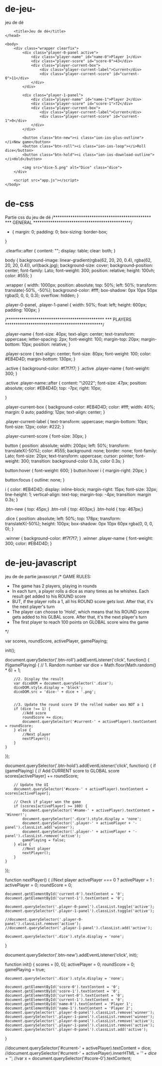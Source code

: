 # de-jeu-
jeu de dé
<!DOCTYPE html>
<html lang="en">
    <head>
        <meta charset="UTF-8">
        <link href="https://fonts.googleapis.com/css?family=Lato:100,300,600" rel="stylesheet" type="text/css">
        <link href="http://code.ionicframework.com/ionicons/2.0.1/css/ionicons.min.css" rel="stylesheet" type="text/css">
        <link type="text/css" rel="stylesheet" href="style.css">
        
        <title>Jeu de dé</title>
    </head>

    <body>
        <div class="wrapper clearfix">
            <div class="player-0-panel active">
                <div class="player-name" id="name-0">Player 1</div>
                <div class="player-score" id="score-0">43</div>
                <div class="player-current-box">
                    <div class="player-current-label">Current</div>
                    <div class="player-current-score" id="current-0">11</div>
                </div>
            </div>
            
            <div class="player-1-panel">
                <div class="player-name" id="name-1">Player 2</div>
                <div class="player-score" id="score-1">72</div>
                <div class="player-current-box">
                    <div class="player-current-label">Current</div>
                    <div class="player-current-score" id="current-1">0</div>
                </div>
            </div>
            
            <button class="btn-new"><i class="ion-ios-plus-outline"></i>New game</button>
            <button class="btn-roll"><i class="ion-ios-loop"></i>Roll dice</button>
            <button class="btn-hold"><i class="ion-ios-download-outline"></i>Hold</button>
            
            <img src="dice-5.png" alt="Dice" class="dice">
        </div>
        
        <script src="app.js"></script>
    </body>
</html>


# de-css
Partie css du jeu de dé
/**********************************************
*** GENERAL
**********************************************/

* {
    margin: 0;
    padding: 0;
    box-sizing: border-box;
    
}

.clearfix::after {
    content: "";
    display: table;
    clear: both;
}

body {
    background-image: linear-gradient(rgba(62, 20, 20, 0.4), rgba(62, 20, 20, 0.4)), url(back.jpg);
    background-size: cover;
    background-position: center;
    font-family: Lato;
    font-weight: 300;
    position: relative;
    height: 100vh;
    color: #555;
}

.wrapper {
    width: 1000px;
    position: absolute;
    top: 50%;
    left: 50%;
    transform: translate(-50%, -50%);
    background-color: #fff;
    box-shadow: 0px 10px 50px rgba(0, 0, 0, 0.3);
    overflow: hidden;
}

.player-0-panel,
.player-1-panel {
    width: 50%;
    float: left;
    height: 600px;
    padding: 100px;
}



/**********************************************
*** PLAYERS
**********************************************/

.player-name {
    font-size: 40px;
    text-align: center;
    text-transform: uppercase;
    letter-spacing: 2px;
    font-weight: 100;
    margin-top: 20px;
    margin-bottom: 10px;
    position: relative;
}

.player-score {
    text-align: center;
    font-size: 80px;
    font-weight: 100;
    color: #EB4D4D;
    margin-bottom: 130px;
}

.active { background-color: #f7f7f7; }
.active .player-name { font-weight: 300; }

.active .player-name::after {
    content: "\2022";
    font-size: 47px;
    position: absolute;
    color: #EB4D4D;
    top: -7px;
    right: 10px;
    
}

.player-current-box {
    background-color: #EB4D4D;
    color: #fff;
    width: 40%;
    margin: 0 auto;
    padding: 12px;
    text-align: center;
}

.player-current-label {
    text-transform: uppercase;
    margin-bottom: 10px;
    font-size: 12px;
    color: #222;
}

.player-current-score {
    font-size: 30px;
}

button {
    position: absolute;
    width: 200px;
    left: 50%;
    transform: translateX(-50%);
    color: #555;
    background: none;
    border: none;
    font-family: Lato;
    font-size: 20px;
    text-transform: uppercase;
    cursor: pointer;
    font-weight: 300;
    transition: background-color 0.3s, color 0.3s;
}

button:hover { font-weight: 600; }
button:hover i { margin-right: 20px; }

button:focus {
    outline: none;
}

i {
    color: #EB4D4D;
    display: inline-block;
    margin-right: 15px;
    font-size: 32px;
    line-height: 1;
    vertical-align: text-top;
    margin-top: -4px;
    transition: margin 0.3s;
}

.btn-new { top: 45px;}
.btn-roll { top: 403px;}
.btn-hold { top: 467px;}

.dice {
    position: absolute;
    left: 50%;
    top: 178px;
    transform: translateX(-50%);
    height: 100px;
    box-shadow: 0px 10px 60px rgba(0, 0, 0, 0);
}

.winner { background-color: #f7f7f7; }
.winner .player-name { font-weight: 300; color: #EB4D4D; }


# de-jeu-javascript
jeu de de partie javascript
/*
GAME RULES:

- The game has 2 players, playing in rounds
- In each turn, a player rolls a dice as many times as he whishes. Each result get added to his ROUND score
- BUT, if the player rolls a 1, all his ROUND score gets lost. After that, it's the next player's turn
- The player can choose to 'Hold', which means that his ROUND score gets added to his GLBAL score. After that, it's the next player's turn
- The first player to reach 100 points on GLOBAL score wins the game

*/

var scores, roundScore, activePlayer, gamePlaying;

init();


document.querySelector('.btn-roll').addEventListener('click', function() {
    if(gamePlaying) {
        // 1. Random number
        var dice = Math.floor(Math.random() * 6) + 1;

        //2. Display the result
        var diceDOM = document.querySelector('.dice');
        diceDOM.style.display = 'block';
        diceDOM.src = 'dice-' + dice + '.png';


        //3. Update the round score IF the rolled number was NOT a 1
        if (dice !== 1) {
            //Add score
            roundScore += dice;
            document.querySelector('#current-' + activePlayer).textContent = roundScore;
        } else {
            //Next player
            nextPlayer();
        }
    }    
});


document.querySelector('.btn-hold').addEventListener('click', function() {
    if (gamePlaying) {
        // Add CURRENT score to GLOBAL score
        scores[activePlayer] += roundScore;

        // Update the UI
        document.querySelector('#score-' + activePlayer).textContent = scores[activePlayer];

        // Check if player won the game
        if (scores[activePlayer] >= 100) {
            document.querySelector('#name-' + activePlayer).textContent = 'Winner!';
            document.querySelector('.dice').style.display = 'none';
            document.querySelector('.player-' + activePlayer + '-panel').classList.add('winner');
            document.querySelector('.player-' + activePlayer + '-panel').classList.remove('active');
            gamePlaying = false;
        } else {
            //Next player
            nextPlayer();
        }
    }
});


function nextPlayer() {
    //Next player
    activePlayer === 0 ? activePlayer = 1 : activePlayer = 0;
    roundScore = 0;

    document.getElementById('current-0').textContent = '0';
    document.getElementById('current-1').textContent = '0';

    document.querySelector('.player-0-panel').classList.toggle('active');
    document.querySelector('.player-1-panel').classList.toggle('active');

    //document.querySelector('.player-0-panel').classList.remove('active');
    //document.querySelector('.player-1-panel').classList.add('active');

    document.querySelector('.dice').style.display = 'none';
}

document.querySelector('.btn-new').addEventListener('click', init);

function init() {
    scores = [0, 0];
    activePlayer = 0;
    roundScore = 0;
    gamePlaying = true;
    
    document.querySelector('.dice').style.display = 'none';

    document.getElementById('score-0').textContent = '0';
    document.getElementById('score-1').textContent = '0';
    document.getElementById('current-0').textContent = '0';
    document.getElementById('current-1').textContent = '0';
    document.getElementById('name-0').textContent = 'Player 1';
    document.getElementById('name-1').textContent = 'Player 2';
    document.querySelector('.player-0-panel').classList.remove('winner');
    document.querySelector('.player-1-panel').classList.remove('winner');
    document.querySelector('.player-0-panel').classList.remove('active');
    document.querySelector('.player-1-panel').classList.remove('active');
    document.querySelector('.player-0-panel').classList.add('active');
}

//document.querySelector('#current-' + activePlayer).textContent = dice;
//document.querySelector('#current-' + activePlayer).innerHTML = '<em>' + dice + '</em>';
//var x = document.querySelector('#score-0').textContent;


